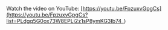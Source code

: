 Watch the video on YouTube: [https://youtu.be/FpzuxvGpgCs](https://youtu.be/FpzuxvGpgCs?list=PLdgq5G0ox73W8EPLi2z1sP8ymKG3Ib74_)